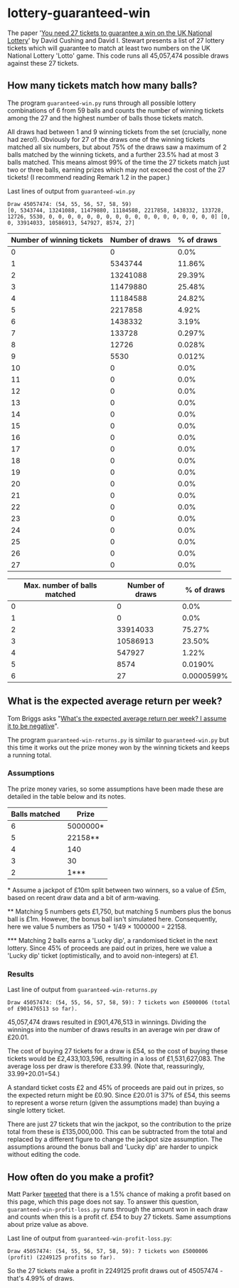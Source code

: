 # lottery-guaranteed-win

The paper '[You need 27 tickets to guarantee a win on the UK National Lottery](https://arxiv.org/abs/2307.12430)' by David Cushing and David I. Stewart presents a list of 27 lottery tickets which will guarantee to match at least two numbers on the UK National Lottery 'Lotto' game. This code runs all 45,057,474 possible draws against these 27 tickets. 

## How many tickets match how many balls?

The program `guaranteed-win.py` runs through all possible lottery combinations of 6 from 59 balls and counts the number of winning tickets among the 27 and the highest number of balls those tickets match.

All draws had between 1 and 9 winning tickets from the set (crucially, none had zero!). Obviously for 27 of the draws one of the winning tickets matched all six numbers, but about 75% of the draws saw a maximum of 2 balls matched by the winning tickets, and a further 23.5% had at most 3 balls matched. This means almost 99% of the time the 27 tickets match just two or three balls, earning prizes which may not exceed the cost of the 27 tickets! (I recommend reading Remark 1.2 in the paper.) 

Last lines of output from `guaranteed-win.py`

```
Draw 45057474: (54, 55, 56, 57, 58, 59)
[0, 5343744, 13241088, 11479880, 11184588, 2217858, 1438332, 133728, 12726, 5530, 0, 0, 0, 0, 0, 0, 0, 0, 0, 0, 0, 0, 0, 0, 0, 0, 0, 0] [0, 0, 33914033, 10586913, 547927, 8574, 27]
```

| Number of winning tickets | Number of draws | % of draws |
| --- | --- | --- |
| 0 | 0 | 0.0%|
|1 | 5343744 | 11.86%|
|2 | 13241088 | 29.39%|
|3 | 11479880 | 25.48%|
|4 | 11184588 | 24.82%|
|5 | 2217858 | 4.92%|
|6 | 1438332 | 3.19%|
|7 | 133728 | 0.297%|
|8 | 12726 | 0.028%|
|9 | 5530 | 0.012%|
|10 | 0 | 0.0%|
|11 | 0 | 0.0%|
|12 | 0 | 0.0%|
|13 | 0 | 0.0%|
|14 | 0 | 0.0%|
|15 | 0 | 0.0%|
|16 | 0 | 0.0%|
|17 | 0 | 0.0%|
|18 | 0 | 0.0%|
|19 | 0 | 0.0%|
|20 | 0 | 0.0%|
|21 | 0 | 0.0%|
|22 | 0 | 0.0%|
|23 | 0 | 0.0%|
|24 | 0 | 0.0%|
|25 | 0 | 0.0%|
|26 | 0 | 0.0%|
|27 | 0 | 0.0%|

| Max. number of balls matched | Number of draws | % of draws |
| --- | --- | --- |
|0 | 0 | 0.0%|
|1 | 0 | 0.0%|
|2 | 33914033 | 75.27%|
|3 | 10586913 | 23.50%|
|4 | 547927 | 1.22%|
|5 | 8574 | 0.0190%|
|6 | 27 | 0.0000599%|

## What is the expected average return per week?

Tom Briggs asks "[What's the expected average return per week? I assume it to be negative](https://twitter.com/TeaKayB/status/1684354135049601024)".

The program `guaranteed-win-returns.py` is similar to `guaranteed-win.py` but this time it works out the prize money won by the winning tickets and keeps a running total.

### Assumptions

The prize money varies, so some assumptions have been made these are detailed in the table below and its notes. 

| Balls matched | Prize |
| --- | --- |
| 6 | 5000000* |
| 5 | 22158** | 
| 4 | 140 |
| 3 | 30 |
| 2 | 1*** |

\* Assume a jackpot of £10m split between two winners, so a value of £5m, based on recent draw data and a bit of arm-waving.

** Matching 5 numbers gets £1,750, but matching 5 numbers plus the bonus ball is £1m. However, the bonus ball isn't simulated here. Consequently, here we value 5 numbers as 1750 + 1/49 × 1000000 = 22158.

*** Matching 2 balls earns a 'Lucky dip', a randomised ticket in the next lottery. Since 45% of proceeds are paid out in prizes, here we value a 'Lucky dip' ticket (optimistically, and to avoid non-integers) at £1. 

### Results

Last line of output from `guaranteed-win-returns.py`

```
Draw 45057474: (54, 55, 56, 57, 58, 59): 7 tickets won £5000006 (total of £901476513 so far).
```

45,057,474 draws resulted in £901,476,513 in winnings. Dividing the winnings into the number of draws results in an average win per draw of £20.01. 

The cost of buying 27 tickets for a draw is £54, so the cost of buying these tickets would be £2,433,103,596, resulting in a loss of £1,531,627,083. The average loss per draw is therefore £33.99. (Note that, reassuringly, 33.99+20.01=54.)

A standard ticket costs £2 and 45% of proceeds are paid out in prizes, so the expected return might be £0.90. Since £20.01 is 37% of £54, this seems to represent a worse return (given the assumptions made) than buying a single lottery ticket.

There are just 27 tickets that win the jackpot, so the contribution to the prize total from these is £135,000,000. This can be subtracted from the total and replaced by a different figure to change the jackpot size assumption. The assumptions around the bonus ball and 'Lucky dip' are harder to unpick without editing the code.

## How often do you make a profit?

Matt Parker [tweeted](https://twitter.com/standupmaths/status/1685346409652846592) that there is a 1.5% chance of making a profit based on this page, which this page does not say. To answer this question, `guaranteed-win-profit-loss.py` runs through the amount won in each draw and counts when this is a profit cf. £54 to buy 27 tickets. Same assumptions about prize value as above.

Last line of output from `guaranteed-win-profit-loss.py`:

```
Draw 45057474: (54, 55, 56, 57, 58, 59): 7 tickets won £5000006 (profit) (2249125 profits so far).
```

So the 27 tickets make a profit in 2249125 profit draws out of 45057474 - that's 4.99% of draws.
